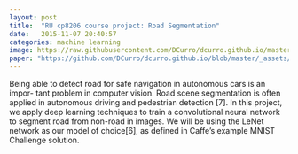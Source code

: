 ```yaml
---
layout: post
title:  "RU cp8206 course project: Road Segmentation"
date:   2015-11-07 20:40:57
categories: machine learning
image: https://raw.githubusercontent.com/DCurro/dcurro.github.io/master/_assets/road_cover.png
paper: "https://github.com/DCurro/dcurro.github.io/blob/master/_assets/RU_SoftComputing_Course_Project_Road.pdf"
---
```

Being able to detect road for safe navigation in autonomous cars is an impor- tant problem in computer vision. Road scene segmentation is often applied in autonomous driving and pedestrian detection [7]. In this project, we apply deep learning techniques to train a convolutional neural network to segment road from non-road in images. We will be using the LeNet network as our model of choice[6], as defined in Caffe’s example MNIST Challenge solution.